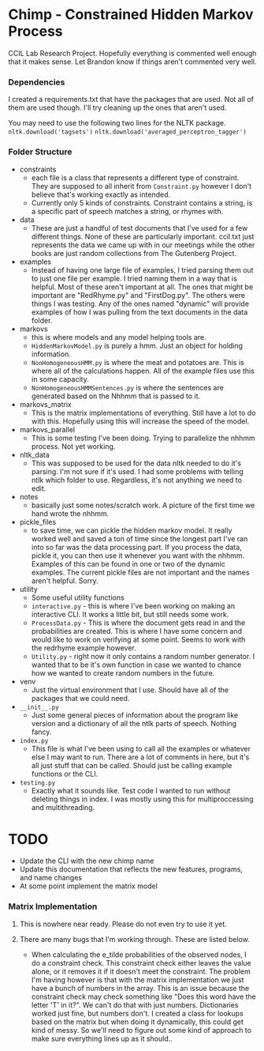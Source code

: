 # Chimp - Constrained Hidden Markov Process
CCIL Lab Research Project. Hopefully everything is commented well enough that it makes sense.
Let Brandon know if things aren't commented very well.

### Dependencies

I created a requirements.txt that have the packages that are used. Not all of them
are used though. I'll try cleaning up the ones that aren't used. 

You may need to use the following two lines for the NLTK package.
`nltk.download('tagsets')`
`nltk.download('averaged_perceptron_tagger')`
    
### Folder Structure
- constraints
    - each file is a class that represents a different type of constraint.
They are supposed to all inherit from `Constraint.py` however I don't believe that's working
exactly as intended.
    - Currently only 5 kinds of constraints. Constraint contains a string, is a specific part of speech
    matches a string, or rhymes with.
- data
    - These are just a handful of test documents that I've used for a few different things.
    None of these are particularly important. ccil.txt just represents the data we came up
    with in our meetings while the other books are just random collections from The Gutenberg Project.
- examples
    - Instead of having one large file of examples, I tried parsing them out to just one file per example.
    I tried naming them in a way that is helpful. Most of these aren't important at all. The 
    ones that might be important are "RedRhyme.py" and "FirstDog.py". The others were things
    I was testing. Any of the ones named "dynamic" will provide examples of how I was pulling
    from the text documents in the data folder.
- markovs
    - this is where models and any model helping tools are. 
    - `HiddenMarkovModel.py` is purely
    a hmm. Just an object for holding information. 
    - `NonHomogeneousHMM.py` is where the meat and potatoes are. This is where all of the calculations 
    happen. All of the example files use this in some capacity.
    - `NonHomogeneousHMMSentences.py` is where the sentences are generated based on the 
    Nhhmm that is passed to it. 
- markovs_matrix
    - This is the matrix implementations of everything. Still have a lot to do with this.
    Hopefully using this will increase the speed of the model.
- markovs_parallel
    - This is some testing I've been doing. Trying to parallelize the nhhmm process. Not yet working.
- nltk_data
    - This was supposed to be used for the data nltk needed to do it's parsing. I'm not sure if it's used.
    I had some problems with telling ntlk which folder to use. Regardless, it's not anything we
    need to edit.
- notes
    - basically just some notes/scratch work. A picture of the first time we hand wrote the 
    nhhmm.
- pickle_files
    - to save time, we can pickle the hidden markov model. It really worked well and saved a ton
    of time since the longest part I've ran into so far was the data processing part. If you
    process the data, pickle it, you can then use it whenever you want with the nhhmm. Examples
    of this can be found in one or two of the dynamic examples. The current pickle files
    are not important and the names aren't helpful. Sorry.
- utility
    - Some useful utility functions
    - `interactive.py` - this is where I've been working on making an interactive CLI. It works
    a little bit, but still needs some work.
    - `ProcessData.py` - This is where the document gets read in and the probabilities are created.
    This is where I have some concern and would like to work on verifying at some point. Seems to work
    with the redrhyme example however.
    - `Utility.py` - right now it only contains a random number generator. I wanted that to
    be it's own function in case we wanted to chance how we wanted to create random numbers
    in the future.
- venv
    - Just the virtual environment that I use. Should have all of the packages that we could need.
- `__init__.py`
    - Just some general pieces of information about the program like version and a dictionary
    of all the ntlk parts of speech. Nothing fancy.
- `index.py`
    - This file is what I've been using to call all the examples or whatever else I may want to run.
    There are a lot of comments in here, but it's all just stuff that can be called. Should just be
    calling example functions or the CLI.
 - `testing.py`
    - Exactly what it sounds like. Test code I wanted to run without deleting things in index.
    I was mostly using this for multiproccessing and multithreading.

# TODO
- Update the CLI with the new chimp name
- Update this documentation that reflects the new features, programs, and name changes
- At some point implement the matrix model

### Matrix Implementation
1. This is nowhere near ready. Please do not even try to use it yet.
2. There are many bugs that I'm working through. These are listed below.
    
    - When calculating the e_tilde probabilities of the observed nodes, I 
    do a constraint check. This constraint check either leaves the value alone,
    or it removes it if it doesn't meet the constraint. The problem I'm having
    however is that with the matrix implementation we just have a bunch of numbers
    in the array. This is an issue because the constraint check may check something
    like "Does this word have the letter 'T' in it?". We can't do that with just numbers.
    Dictionaries worked just fine, but numbers don't. I created a class for lookups 
    based on the matrix but when doing it dynamically, this could get kind of messy. 
    So we'll need to figure out some kind of approach to make sure everything lines 
    up as it should..
